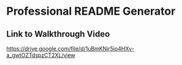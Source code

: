 # Professional README Generator 

## Link to Walkthrough Video
https://drive.google.com/file/d/1uBmKNir5io4HXv-a_gwtOZTdspzCT2XL/view


